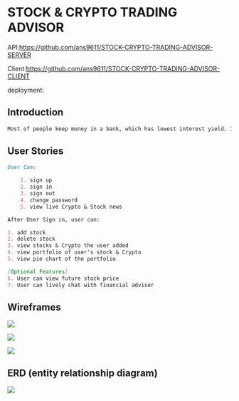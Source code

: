 # STOCK & CRYPTO TRADING ADVISOR

API:https://github.com/ans9611/STOCK-CRYPTO-TRADING-ADVISOR-SERVER


Client:https://github.com/ans9611/STOCK-CRYPTO-TRADING-ADVISOR-CLIENT


deployment:


## Introduction
```md
Most of people keep money in a bank, which has lowest interest yield. I want to create a investment portfolio management advisor for passive investors.
```

## User Stories



```md
User Can:

    1. sign up
    2. sign in
    3. sign out
    4. change password
    5. view live Crypto & Stock news 

After User Sign in, user can:

1. add stock 
2. delete stock
3. view stocks & Crypto the user added
4. view portfolio of user's stock & Crypto
5. view pie chart of the portfolio

[Optional Features]
6. User can view future stock price
7. User can lively chat with financial advisor 
```

## Wireframes
![](https://i.imgur.com/tP8bKjK.png)


![](https://i.imgur.com/n4fiKFE.png)


![](https://i.imgur.com/YSkctyp.png)

## ERD (entity relationship diagram)

![](https://i.imgur.com/ckPHOD1.png)
